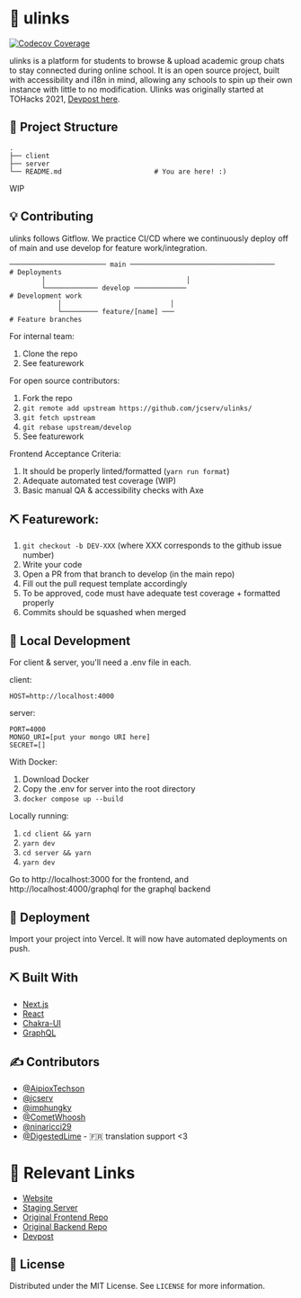 # 🚀 ulinks

[![Codecov Coverage](https://img.shields.io/codecov/c/github/jcserv/ulinks/main>.svg?style=flat-square)](https://codecov.io/gh/jcserv/ulinks/)

ulinks is a platform for students to browse & upload academic group chats to stay connected during online school.
It is an open source project, built with accessibility and i18n in mind, allowing any schools to spin up their own instance with little to no modification. 
Ulinks was originally started at TOHacks 2021, <a href="https://devpost.com/software/connectu-q2cm8o">Devpost here</a>.

## 📁 Project Structure

```text
.
├── client
├── server
└── README.md                       # You are here! :)
```

WIP

## 💡 Contributing

ulinks follows Gitflow. We practice CI/CD where we continuously deploy off of main and use develop for feature work/integration.

```
──────────────────────── main ────────────────────────────────────    # Deployments
        │                                   │
        └───────────── develop ─────────────                          # Development work
            │                           │
            └───────── feature/[name] ───                             # Feature branches
```

For internal team:
1. Clone the repo
2. See featurework

For open source contributors:
1. Fork the repo
2. `git remote add upstream https://github.com/jcserv/ulinks/`
3. `git fetch upstream`
4. `git rebase upstream/develop`
5. See featurework

Frontend Acceptance Criteria:
1. It should be properly linted/formatted (`yarn run format`)
2. Adequate automated test coverage (WIP)
3. Basic manual QA & accessibility checks with Axe

## ⛏️ Featurework:

1. `git checkout -b DEV-XXX` (where XXX corresponds to the github issue number)
2. Write your code
3. Open a PR from that branch to develop (in the main repo)
4. Fill out the pull request template accordingly
5. To be approved, code must have adequate test coverage + formatted properly
6. Commits should be squashed when merged

## 💼 Local Development

For client & server, you'll need a .env file in each.

client:
```
HOST=http://localhost:4000
```

server:
```
PORT=4000
MONGO_URI=[put your mongo URI here]
SECRET=[]
```

With Docker:

1. Download Docker
2. Copy the .env for server into the root directory
3. `docker compose up --build`


Locally running:
1. `cd client && yarn`
2. `yarn dev`
3. `cd server && yarn`
4. `yarn dev`

Go to http://localhost:3000 for the frontend, and http://localhost:4000/graphql for the graphql backend

## 💫 Deployment

Import your project into Vercel. It will now have automated deployments on push.

## ⛏️ Built With

- [Next.js](https://nextjs.org/)
- [React](https://reactjs.org/)
- [Chakra-UI](https://chakra-ui.com/)
- [GraphQL](https://graphql.org/)

## ✍️ Contributors <a name = "authors"></a>
- [@AipioxTechson](https://github.com/AipioxTechson)
- [@jcserv](https://jarrodservilla.com)
- [@imphungky](https://github.com/imphungky)
- [@CometWhoosh](https://github.com/CometWhoosh) 
- [@ninaricci29](https://github.com/ninaricci29)
- [@DigestedLime](https://github.com/DigestedLime) - 🇫🇷 translation support <3

# 🔗 Relevant Links

- [Website](https://uoftconnectu.tech)
- [Staging Server](https://connectu.vercel.app)
- [Original Frontend Repo](https://github.com/AipioxTechson/connectu-fe)
- [Original Backend Repo](https://github.com/AipioxTechson/connectu-be)
- [Devpost](https://devpost.com/software/connectu-q2cm8o)

## 🏁 License

Distributed under the MIT License. See `LICENSE` for more information.
